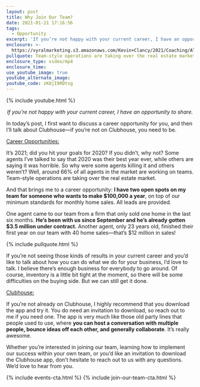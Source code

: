 ```yaml
---
layout: post
title: Why Join Our Team?
date: 2021-01-21 17:16:56
tags:
  - Opportunity
excerpt: 'If you’re not happy with your current career, I have an opportunity to share.'
enclosure: >-
  https://vyralmarketing.s3.amazonaws.com/Kevin+Clancy/2021/Coaching/Albany+Real+Estate+Agent_+Career+Opportunities_Clubhouse.mp4
pullquote: Team-style operations are taking over the real estate market.
enclosure_type: video/mp4
enclosure_time:
use_youtube_image: true
youtube_alternate_image:
youtube_code: zK8jI9RDtsg
---
```


{% include youtube.html %}

<p style="text-align: center;"><em>If you’re not happy with your current career, I have an opportunity to share.</em></p>

In today’s post, I first want to discuss a career opportunity for you, and then I’ll talk about Clubhouse—if you’re not on Clubhouse, you need to be.

<u>Career Opportunities:</u>

It’s 2021; did you hit your goals for 2020? If you didn’t, why not? Some agents I’ve talked to say that 2020 was their best year ever, while others are saying it was horrible. So why were some agents killing it and others weren’t? Well, around 66% of all agents in the market are working on teams. Team-style operations are taking over the real estate market.

And that brings me to a career opportunity: **I have two open spots on my team for someone who wants to make $100,000 a year**, on top of our minimum standards for monthly home sales. All leads are provided.

One agent came to our team from a firm that only sold one home in the last six months. **He’s been with us since September and he’s already gotten $3.5 million under contract.** Another agent, only 23 years old, finished their first year on our team with 40 home sales—that’s $12 million in sales\!

{% include pullquote.html %}

If you’re not seeing those kinds of results in your current career and you’d like to talk about how you can do what we do for your business, I’d love to talk. I believe there’s enough business for everybody to go around. Of course, inventory is a little bit tight at the moment, so there will be some difficulties on the buying side. But we can still get it done.

<u>Clubhouse:</u>

If you’re not already on Clubhouse, I highly recommend that you download the app and try it. You do need an invitation to download, so reach out to me if you need one. The app is very much like those old party lines that people used to use, where **you can host a conversation with multiple people, bounce ideas off each other, and generally collaborate**. It’s really awesome.

Whether you’re interested in joining our team, learning how to implement our success within your own team, or you’d like an invitation to download the Clubhouse app, don’t hesitate to reach out to us with any questions. We’d love to hear from you.

{% include events-cta.html %} {% include join-our-team-cta.html %}
